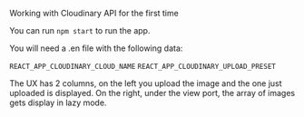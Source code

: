 Working with Cloudinary API for the first time

You can run `npm start` to run the app.

You will need a .en file with the following data:

`REACT_APP_CLOUDINARY_CLOUD_NAME`
`REACT_APP_CLOUDINARY_UPLOAD_PRESET`

The UX has 2 columns, on the left you upload the image and the one just uploaded is displayed. On the right, under the view port, the array of images gets display in lazy mode. 